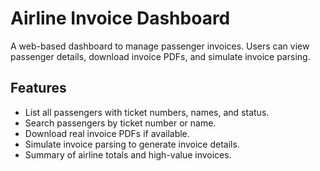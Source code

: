 # Airline Invoice Dashboard

A web-based dashboard to manage passenger invoices. Users can view passenger details, download invoice PDFs, and simulate invoice parsing.  

## Features

- List all passengers with ticket numbers, names, and status.
- Search passengers by ticket number or name.
- Download real invoice PDFs if available.
- Simulate invoice parsing to generate invoice details.
- Summary of airline totals and high-value invoices.



